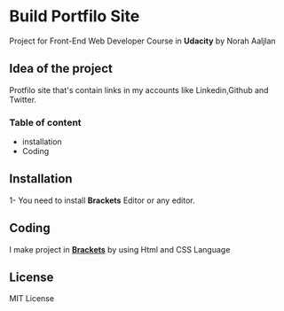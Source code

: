 # Build Portfilo Site
  Project for Front-End Web Developer Course in **Udacity**
by Norah Aaljlan

## Idea of the project
Protfilo site that's contain links in my accounts like Linkedin,Github and Twitter.
 
### Table of content
* installation
* Coding

## Installation
1- You need to install **Brackets** Editor or any editor.

## Coding
I make project in [**Brackets**](http://brackets.io/)
by using Html and CSS Language 

## License
MIT License
